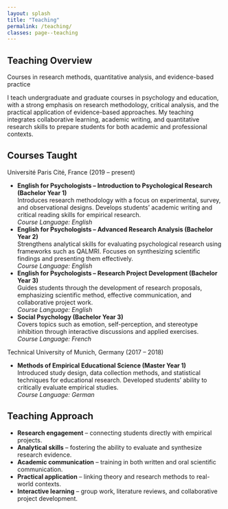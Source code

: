 ```yaml
---
layout: splash
title: "Teaching"
permalink: /teaching/
classes: page--teaching
---
```


<link rel="stylesheet" href="/assets/css/custom.css?v=20250808">

<!-- HERO (Teaching) -->
<section class="hero-band hero--teaching">
  <div class="hero-band__inner">
    <h1 class="hero-title">Teaching Overview</h1>
    <p class="hero-sub">Courses in research methods, quantitative analysis, and evidence-based practice</p>
  </div>
</section>

<!-- kurzer Intro-Absatz unter dem Hero -->
<p class="teaching-intro">
  I teach undergraduate and graduate courses in psychology and education, with a strong emphasis on research methodology,
  critical analysis, and the practical application of evidence-based approaches. My teaching integrates collaborative
  learning, academic writing, and quantitative research skills to prepare students for both academic and professional contexts.
</p>


<section class="teaching-section">



  <h2>Courses Taught</h2>

  <div class="teaching-entry">
    <div class="teaching-years">Université Paris Cité, France (2019 – present)</div>
    <ul>
      <li>
        <strong>English for Psychologists – Introduction to Psychological Research (Bachelor Year 1)</strong><br>
        Introduces research methodology with a focus on experimental, survey, and observational designs. Develops students’ academic writing and critical reading skills for empirical research.<br>
        <em>Course Language: English</em>
      </li>
      <li>
        <strong>English for Psychologists – Advanced Research Analysis (Bachelor Year 2)</strong><br>
        Strengthens analytical skills for evaluating psychological research using frameworks such as QALMRI. Focuses on synthesizing scientific findings and presenting them effectively.<br>
        <em>Course Language: English</em>
      </li>
      <li>
        <strong>English for Psychologists – Research Project Development (Bachelor Year 3)</strong><br>
        Guides students through the development of research proposals, emphasizing scientific method, effective communication, and collaborative project work.<br>
        <em>Course Language: English</em>
      </li>
      <li>
        <strong>Social Psychology (Bachelor Year 3)</strong><br>
        Covers topics such as emotion, self-perception, and stereotype inhibition through interactive discussions and applied exercises.<br>
        <em>Course Language: French</em>
      </li>
    </ul>
  </div>

  <div class="teaching-entry">
    <div class="teaching-years">Technical University of Munich, Germany (2017 – 2018)</div>
    <ul>
      <li>
        <strong>Methods of Empirical Educational Science (Master Year 1)</strong><br>
        Introduced study design, data collection methods, and statistical techniques for educational research. Developed students’ ability to critically evaluate empirical studies.<br>
        <em>Course Language: German</em>
      </li>
    </ul>
  </div>

  <h2>Teaching Approach</h2>
  <ul>
    <li><strong>Research engagement</strong> – connecting students directly with empirical projects.</li>
    <li><strong>Analytical skills</strong> – fostering the ability to evaluate and synthesize research evidence.</li>
    <li><strong>Academic communication</strong> – training in both written and oral scientific communication.</li>
    <li><strong>Practical application</strong> – linking theory and research methods to real-world contexts.</li>
    <li><strong>Interactive learning</strong> – group work, literature reviews, and collaborative project development.</li>
  </ul>

</section>
